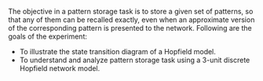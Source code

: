 The objective in a pattern storage task is to store a given set of patterns, so that any of them can be recalled exactly, even when an approximate version of the corresponding pattern is presented to the network. Following are the goals of the experiment:
- To illustrate the state transition diagram of a Hopfield model.
- To understand and analyze pattern storage task using a 3-unit discrete Hopfield network model.




